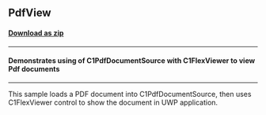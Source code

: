 ## PdfView
#### [Download as zip](https://grapecity.github.io/DownGit/#/home?url=https://github.com/GrapeCity/ComponentOne-UWP-Samples/tree/master/C1.UWP.Document/VB/PdfView)
____
#### Demonstrates using of C1PdfDocumentSource with C1FlexViewer to view Pdf documents
____
This sample loads a PDF document into C1PdfDocumentSource, then uses C1FlexViewer
control to show the document in UWP application.
